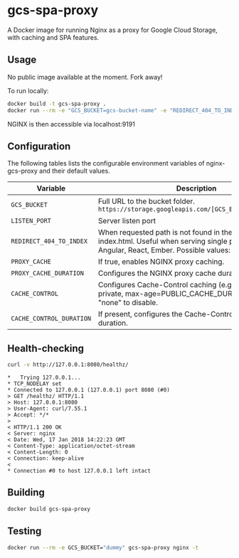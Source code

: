 # gcs-spa-proxy
A Docker image for running Nginx as a proxy for Google Cloud Storage, with caching and SPA features.

## Usage

No public image available at the moment. Fork away!

To run locally:
```bash
docker build -t gcs-spa-proxy .
docker run --rm -e "GCS_BUCKET=gcs-bucket-name" -e "REDIRECT_404_TO_INDEX=true" -p 9191:8080 --expose 8080 gcs-spa-proxy
```

NGINX is then accessible via localhost:9191

## Configuration

The following tables lists the configurable environment variables of nginx-gcs-proxy and their default values.

Variable | Description | Default
--- | --- | ---
`GCS_BUCKET` | Full URL to the bucket folder. `https://storage.googleapis.com/[GCS_BUCKET]/index.html` | None - required!
`LISTEN_PORT` | Server listen port | 8080
`REDIRECT_404_TO_INDEX` | When requested path is not found in the bucket, return index.html. Useful when serving single page apps, like Angular, React, Ember. Possible values: "true", "false". | "false"
`PROXY_CACHE` | If true, enables NGINX proxy caching. | "false"
`PROXY_CACHE_DURATION` | Configures the NGINX proxy cache duration. | "30m"
`CACHE_CONTROL` | Configures Cache-Control caching (e.g. Cache-Control: private, max-age=PUBLIC_CACHE_DURATION). Set to "none" to disable. | "private"
`CACHE_CONTROL_DURATION` | If present, configures the Cache-Control headers to this duration. | "1h"

## Health-checking

```bash
curl -v http://127.0.0.1:8080/healthz/

```
```
*   Trying 127.0.0.1...
* TCP_NODELAY set
* Connected to 127.0.0.1 (127.0.0.1) port 8080 (#0)
> GET /healthz/ HTTP/1.1
> Host: 127.0.0.1:8080
> User-Agent: curl/7.55.1
> Accept: */*
>
< HTTP/1.1 200 OK
< Server: nginx
< Date: Wed, 17 Jan 2018 14:22:23 GMT
< Content-Type: application/octet-stream
< Content-Length: 0
< Connection: keep-alive
<
* Connection #0 to host 127.0.0.1 left intact
```

## Building

```bash
docker build gcs-spa-proxy

```

## Testing

```bash
docker run --rm -e GCS_BUCKET="dummy" gcs-spa-proxy nginx -t
```
